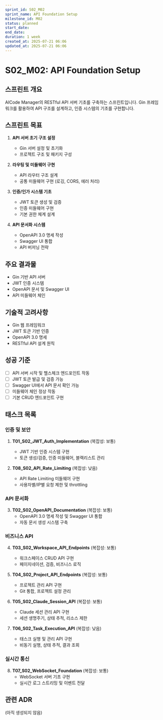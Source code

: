 ```yaml
---
sprint_id: S02_M02
sprint_name: API Foundation Setup
milestone_id: M02
status: planned
start_date: 
end_date: 
duration: 1 week
created_at: 2025-07-21 06:06
updated_at: 2025-07-21 06:06
---
```


# S02_M02: API Foundation Setup

## 스프린트 개요

AICode Manager의 RESTful API 서버 기초를 구축하는 스프린트입니다. Gin 프레임워크를 활용하여 API 구조를 설계하고, 인증 시스템의 기초를 구현합니다.

## 스프린트 목표

1. **API 서버 초기 구조 설정**
   - Gin 서버 설정 및 초기화
   - 프로젝트 구조 및 패키지 구성

2. **라우팅 및 미들웨어 구현**
   - API 라우터 구조 설계
   - 공통 미들웨어 구현 (로깅, CORS, 에러 처리)

3. **인증/인가 시스템 기초**
   - JWT 토큰 생성 및 검증
   - 인증 미들웨어 구현
   - 기본 권한 체계 설계

4. **API 문서화 시스템**
   - OpenAPI 3.0 명세 작성
   - Swagger UI 통합
   - API 버저닝 전략

## 주요 결과물

- Gin 기반 API 서버
- JWT 인증 시스템
- OpenAPI 문서 및 Swagger UI
- API 미들웨어 체인

## 기술적 고려사항

- Gin 웹 프레임워크
- JWT 토큰 기반 인증
- OpenAPI 3.0 명세
- RESTful API 설계 원칙

## 성공 기준

- [ ] API 서버 시작 및 헬스체크 엔드포인트 작동
- [ ] JWT 토큰 발급 및 검증 가능
- [ ] Swagger UI에서 API 문서 확인 가능
- [ ] 미들웨어 체인 정상 작동
- [ ] 기본 CRUD 엔드포인트 구현

## 태스크 목록

### 인증 및 보안
1. **T01_S02_JWT_Auth_Implementation** (복잡성: 보통)
   - JWT 기반 인증 시스템 구현
   - 토큰 생성/검증, 인증 미들웨어, 블랙리스트 관리

2. **T08_S02_API_Rate_Limiting** (복잡성: 낮음)
   - API Rate Limiting 미들웨어 구현
   - 사용자별/IP별 요청 제한 및 throttling

### API 문서화
3. **T02_S02_OpenAPI_Documentation** (복잡성: 보통)
   - OpenAPI 3.0 명세 작성 및 Swagger UI 통합
   - 자동 문서 생성 시스템 구축

### 비즈니스 API
4. **T03_S02_Workspace_API_Endpoints** (복잡성: 보통)
   - 워크스페이스 CRUD API 구현
   - 페이지네이션, 검증, 비즈니스 로직

5. **T04_S02_Project_API_Endpoints** (복잡성: 보통)
   - 프로젝트 관리 API 구현
   - Git 통합, 프로젝트 설정 관리

6. **T05_S02_Claude_Session_API** (복잡성: 보통)
   - Claude 세션 관리 API 구현
   - 세션 생명주기, 상태 추적, 리소스 제한

7. **T06_S02_Task_Execution_API** (복잡성: 낮음)
   - 태스크 실행 및 관리 API 구현
   - 비동기 실행, 상태 추적, 결과 조회

### 실시간 통신
8. **T07_S02_WebSocket_Foundation** (복잡성: 보통)
   - WebSocket 서버 기초 구현
   - 실시간 로그 스트리밍 및 이벤트 전달

## 관련 ADR

(아직 생성되지 않음)